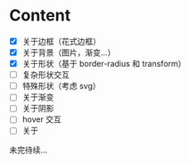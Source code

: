 # Content

- [x] 关于边框（花式边框）
- [x] 关于背景（图片，渐变...）
- [x] 关于形状（基于 border-radius 和 transform）
- [ ] 复杂形状交互
- [ ] 特殊形状（考虑 svg）
- [ ] 关于渐变
- [ ] 关于阴影
- [ ] hover 交互
- [ ] 关于

未完待续...
